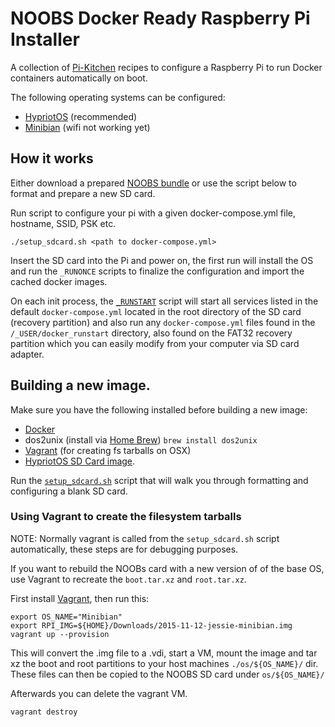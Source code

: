 # NOOBS Docker Ready Raspberry Pi Installer

A collection of [Pi-Kitchen](https://github.com/PiHw/Pi-Kitchen) recipes to configure a Raspberry Pi to run Docker containers automatically on boot.

The following operating systems can be configured:

- [HypriotOS](http://blog.hypriot.com/downloads/) (recommended)
- [Minibian](https://minibianpi.wordpress.com/category/release/) (wifi not working yet)

## How it works

Either download a prepared [NOOBS bundle](TODO) or use the script below to format and prepare a new SD card.

Run script to configure your pi with a given docker-compose.yml file, hostname, SSID, PSK etc.

```
./setup_sdcard.sh <path to docker-compose.yml>
```

Insert the SD card into the Pi and power on, the first run will install the OS and run the `_RUNONCE` scripts to finalize the configuration and import the cached docker images.

On each init process, the [`_RUNSTART`](./recipes/058-startup-docker-compose_INGREDIENTS/_RUNSTART/run_docker_compose.sh) script will start all services listed in the default `docker-compose.yml` located in the root directory of the SD card (recovery partition) and also run any `docker-compose.yml` files found in the `/_USER/docker_runstart` directory, also found on the FAT32 recovery partition which you can easily modify from your computer via SD card adapter.

## Building a new image.

Make sure you have the following installed before building a new image:

 - [Docker](https://www.docker.com/docker-toolbox)
 - dos2unix (install via [Home Brew](http://brew.sh/)) `brew install dos2unix`
 - [Vagrant](https://www.vagrantup.com/) (for creating fs tarballs on OSX)
 - [HypriotOS SD Card image](http://blog.hypriot.com/downloads/).

Run the [`setup_sdcard.sh`](./setup_sdcard.sh) script that will walk you through formatting and configuring a blank SD card.

### Using Vagrant to create the filesystem tarballs

NOTE: Normally vagrant is called from the `setup_sdcard.sh` script automatically, these steps are for debugging purposes.

If you want to rebuild the NOOBs card with a new version of of the base OS, use Vagrant to recreate the `boot.tar.xz` and `root.tar.xz`.

First install [Vagrant](https://www.vagrantup.com/downloads.html), then run this:

```
export OS_NAME="Minibian"
export RPI_IMG=${HOME}/Downloads/2015-11-12-jessie-minibian.img
vagrant up --provision
```

This will convert the .img file to a .vdi, start a VM, mount the image and tar xz the boot and root partitions to your host machines `./os/${OS_NAME}/` dir. These files can then be copied to the NOOBS SD card under `os/${OS_NAME}/`

Afterwards you can delete the vagrant VM.

```
vagrant destroy
```
